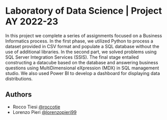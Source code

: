 # Laboratory of Data Science | Project AY 2022-23

In this project we complete a series of assignments focused on a Business Informatics process. In the first phase, we utilized Python to process a dataset provided in CSV format and populate a SQL database without the use of additional libraries. In the second part, we solved problems using SQL Server Integration Services (SSIS). The final stage entailed constructing a datacube based on the database and answering business questions using MultiDimensional eXpression (MDX) in SQL management studio. We also used Power BI to develop a dashboard for displaying data distributions.



## Authors

- Rocco Tiesi [@roccotie](https://www.github.com/roccotie)
- Lorenzo Pieri [@lorenzopieri99](https://www.github.com/lorenzopieri99)
